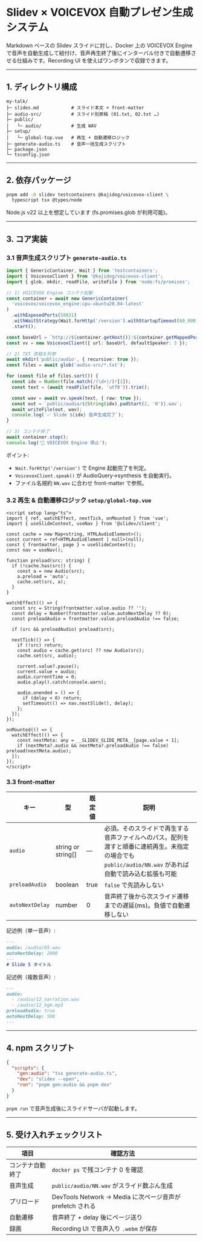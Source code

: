 # Slidev × VOICEVOX 自動プレゼン生成システム

Markdown ベースの Slidev スライドに対し、Docker 上の VOICEVOX Engine で音声を自動生成して紐付け、音声再生終了後にインターバル付きで自動遷移させる仕組みです。Recording UI を使えばワンボタンで収録できます。

---

## 1. ディレクトリ構成

```text
my-talk/
├─ slides.md            # スライド本文 + front-matter
├─ audio-src/           # スライド別原稿 (01.txt, 02.txt …)
├─ public/
│   └─ audio/           # 生成 WAV
├─ setup/
│   └─ global-top.vue   # 再生 + 自動遷移ロジック
├─ generate-audio.ts    # 音声一括生成スクリプト
├─ package.json
└─ tsconfig.json
```

---

## 2. 依存パッケージ

```bash
pnpm add -D slidev testcontainers @kajidog/voicevox-client \
  typescript tsx @types/node
```

Node.js v22 以上を想定しています (fs.promises.glob が利用可能)。

---

## 3. コア実装

### 3.1 音声生成スクリプト `generate-audio.ts`

```ts
import { GenericContainer, Wait } from 'testcontainers';
import { VoicevoxClient } from '@kajidog/voicevox-client';
import { glob, mkdir, readFile, writeFile } from 'node:fs/promises';

// 1) VOICEVOX Engine コンテナ起動
const container = await new GenericContainer(
  'voicevox/voicevox_engine:cpu-ubuntu20.04-latest'
)
  .withExposedPorts(50021)
  .withWaitStrategy(Wait.forHttp('/version').withStartupTimeout(60_000))
  .start();

const baseUrl = `http://${container.getHost()}:${container.getMappedPort(50021)}`;
const vv = new VoicevoxClient({ url: baseUrl, defaultSpeaker: 3 });

// 2) TXT 原稿を列挙
await mkdir('public/audio', { recursive: true });
const files = await glob('audio-src/*.txt');

for (const file of files.sort()) {
  const idx = Number(file.match(/(\d+)/)![1]);
  const text = (await readFile(file, 'utf8')).trim();

  const wav = await vv.speak(text, { raw: true });
  const out = `public/audio/${String(idx).padStart(2, '0')}.wav`;
  await writeFile(out, wav);
  console.log(`✅ Slide ${idx} 音声生成完了`);
}

// 3) コンテナ終了
await container.stop();
console.log('🛑 VOICEVOX Engine 停止');
```

ポイント:
- `Wait.forHttp('/version')` で Engine 起動完了を判定。
- `VoicevoxClient.speak()` が AudioQuery→synthesis を自動実行。
- ファイル名規約 `NN.wav` に合わせ front-matter で参照。

### 3.2 再生 & 自動遷移ロジック `setup/global-top.vue`

```vue
<script setup lang="ts">
import { ref, watchEffect, nextTick, onMounted } from 'vue';
import { useSlideContext, useNav } from '@slidev/client';

const cache = new Map<string, HTMLAudioElement>();
const current = ref<HTMLAudioElement | null>(null);
const { frontmatter, page } = useSlideContext();
const nav = useNav();

function preload(src: string) {
  if (!cache.has(src)) {
    const a = new Audio(src);
    a.preload = 'auto';
    cache.set(src, a);
  }
}

watchEffect(() => {
  const src = String(frontmatter.value.audio ?? '');
  const delay = Number(frontmatter.value.autoNextDelay ?? 0);
  const preloadAudio = frontmatter.value.preloadAudio !== false;

  if (src && preloadAudio) preload(src);

  nextTick(() => {
    if (!src) return;
    const audio = cache.get(src) ?? new Audio(src);
    cache.set(src, audio);

    current.value?.pause();
    current.value = audio;
    audio.currentTime = 0;
    audio.play().catch(console.warn);

    audio.onended = () => {
      if (delay < 0) return;
      setTimeout(() => nav.nextSlide(), delay);
    };
  });
});

onMounted(() => {
  watchEffect(() => {
    const nextMeta: any = __SLIDEV_SLIDE_META__[page.value + 1];
    if (nextMeta?.audio && nextMeta?.preloadAudio !== false) preload(nextMeta.audio);
  });
});
</script>
```

### 3.3 front-matter

| キー | 型 | 既定値 | 説明 |
| ---- | --- | ---- | ---- |
| `audio` | string or string[] | — | 必須。そのスライドで再生する音声ファイルへのパス。配列を渡すと順番に連続再生。未指定の場合でも `public/audio/NN.wav` があれば自動で読み込む拡張も可能 |
| `preloadAudio` | boolean | true | `false` で先読みしない |
| `autoNextDelay` | number | 0 | 音声終了後から次スライド遷移までの遅延(ms)。負値で自動遷移しない |

記述例（単一音声）:

```markdown
---
audio: /audio/05.wav
autoNextDelay: 2000
---
# Slide 5 タイトル
```

記述例（複数音声）:

```markdown
---
audio:
  - /audio/12_narration.wav
  - /audio/12_bgm.mp3
preloadAudio: true
autoNextDelay: 500
---
```

---

## 4. npm スクリプト

```json
{
  "scripts": {
    "gen:audio": "tsx generate-audio.ts",
    "dev": "slidev --open",
    "run": "pnpm gen:audio && pnpm dev"
  }
}
```

`pnpm run` で音声生成後にスライドサーバが起動します。

---

## 5. 受け入れチェックリスト

| 項目 | 確認方法 |
| --- | --- |
| コンテナ自動終了 | `docker ps` で残コンテナ 0 を確認 |
| 音声生成 | `public/audio/NN.wav` がスライド数ぶん生成 |
| プリロード | DevTools Network → Media に次ページ音声が prefetch される |
| 自動遷移 | 音声終了 + delay 後にページ送り |
| 録画 | Recording UI で音声入り `.webm` が保存 |

